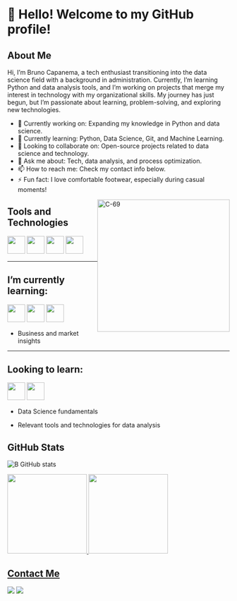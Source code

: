 # 👋 Hello! Welcome to my GitHub profile!

## About Me

Hi, I’m Bruno Capanema, a tech enthusiast transitioning into the data science field with a background in administration. Currently, I’m learning Python and data analysis tools, and I’m working on projects that merge my interest in technology with my organizational skills. My journey has just begun, but I’m passionate about learning, problem-solving, and exploring new technologies.

- 🔭 Currently working on: Expanding my knowledge in Python and data science. 
- 🌱 Currently learning: Python, Data Science, Git, and Machine Learning.
- 👯 Looking to collaborate on: Open-source projects related to data science and technology.
- 💬 Ask me about: Tech, data analysis, and process optimization.
- 📫 How to reach me: Check my contact info below.
- ⚡ Fun fact: I love comfortable footwear, especially during casual moments!

<img src="https://github.com/user-attachments/assets/37788ced-fc75-4791-b8e4-eb833d213078" 
     style="min-width: 300px; max-width: 300px; width: 300px; float: right;" 
     alt="C-69">

## Tools and Technologies
<img loading="lazy" src="https://cdn.jsdelivr.net/gh/devicons/devicon/icons/python/python-original.svg" width="40" height="40"/>
<img loading="lazy" src="https://cdn.jsdelivr.net/gh/devicons/devicon/icons/git/git-original.svg" width="40" height="40"/>
<img loading="lazy" src="https://cdn.jsdelivr.net/gh/devicons/devicon/icons/mysql/mysql-original.svg" width="40" height="40"/>
<img loading="lazy" src="https://cdn.jsdelivr.net/gh/devicons/devicon/icons/docker/docker-original.svg" width="40" height="40"/>

---

## I’m currently learning:
<img loading="lazy" src="https://cdn.jsdelivr.net/gh/devicons/devicon/icons/linux/linux-original.svg" width="40" height="40"/>
<img loading="lazy" src="https://cdn.jsdelivr.net/gh/devicons/devicon/icons/git/git-original.svg" width="40" height="40"/> 
<img loading="lazy" src="https://cdn.jsdelivr.net/gh/devicons/devicon/icons/python/python-original.svg" width="40" height="40"/>

- Business and market insights

---

## Looking to learn:
<img loading="lazy" src="https://cdn.jsdelivr.net/gh/devicons/devicon/icons/mysql/mysql-original.svg" width="40" height="40"/>
<img loading="lazy" src="https://cdn.jsdelivr.net/gh/devicons/devicon/icons/docker/docker-original.svg" width="40" height="40"/>

- Data Science fundamentals
  
- Relevant tools and technologies for data analysis
  

## GitHub Stats
![B GitHub stats](https://github-readme-stats.vercel.app/api?username=seu-username&show_icons=true&theme=dark)

<div>
<a href="https://github.com/Bruno-Capanema">
<img loading="lazy" height="180em" src="https://github-readme-stats.vercel.app/api/top-langs/?username=Bruno-Capanema&layout=compact&langs_count=7&theme=dracula"/>
<img loading="lazy" height="180em" src="https://github-readme-stats.vercel.app/api?username=Bruno-Capanema&show_icons=true&theme=dracula&include_all_commits=true&count_private=true"/>
</div>

## Contact Me
<div>
<a href="https://www.linkedin.com/in/bruno-capanema/" target="_blank"><img loading="lazy" src="https://img.shields.io/badge/-LinkedIn-%230077B5?style=for-the-badge&logo=linkedin&logoColor=white"></a>
<a href="mailto:brunomasterchief@gmail.com"><img loading="lazy" src="https://img.shields.io/badge/Gmail-D14836?style=for-the-badge&logo=gmail&logoColor=white"></a>
</div>

<!---
Bruno-Capanema/Bruno-Capanema is a ✨ special ✨ repository because its `README.md` (this file) appears on your GitHub profile.
You can click the Preview link to take a look at your changes.
--->
